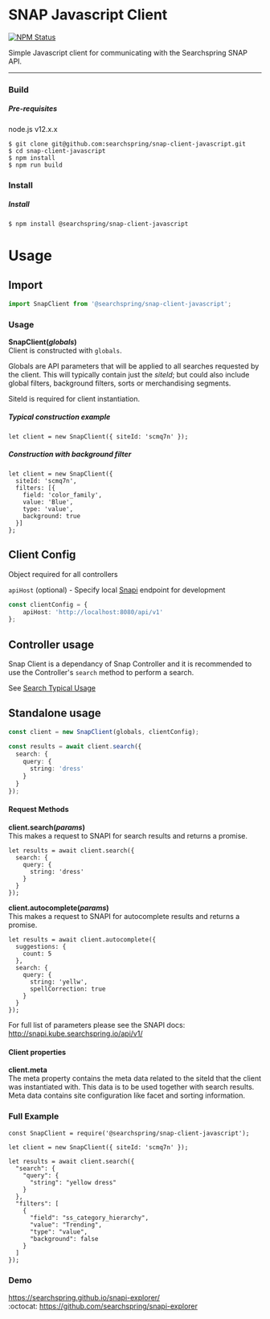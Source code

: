 # SNAP Javascript Client

<a href="https://www.npmjs.com/package/@searchspring/snap-client-javascript"><img alt="NPM Status" src="https://img.shields.io/npm/v/@searchspring/snap-client-javascript.svg?style=flat"></a>

Simple Javascript client for communicating with the Searchspring SNAP API.

---


### Build

##### Pre-requisites

node.js v12.x.x

```shellsession
$ git clone git@github.com:searchspring/snap-client-javascript.git
$ cd snap-client-javascript
$ npm install
$ npm run build
```

### Install

##### Install
```shellsession
$ npm install @searchspring/snap-client-javascript
```

# Usage
## Import
```typescript
import SnapClient from '@searchspring/snap-client-javascript';
```

### Usage
**SnapClient(*globals*)**  
Client is constructed with `globals`.  

Globals are API parameters that will be applied to all searches requested by the client. This will typically contain just the *siteId*; but could also include global filters, background filters, sorts or merchandising segments.

SiteId is required for client instantiation.

##### Typical construction example
```javascipt
let client = new SnapClient({ siteId: 'scmq7n' });
```

##### Construction with background filter
```javascipt
let client = new SnapClient({
  siteId: 'scmq7n',
  filters: [{
    field: 'color_family',
    value: 'Blue',
    type: 'value',
    background: true
  }]
};
```

## Client Config
Object required for all controllers

`apiHost` (optional) - Specify local [Snapi](https://link.to.snapi) endpoint for development
<!-- TODO: snapi link -->

```typescript
const clientConfig = {
	apiHost: 'http://localhost:8080/api/v1'
};
```

## Controller usage
Snap Client is a dependancy of Snap Controller and it is recommended to use the Controller's `search` method to perform a search. 

See [Search Typical Usage](../../README.md#SearchTypicalUsage)


## Standalone usage
```typescript
const client = new SnapClient(globals, clientConfig);

const results = await client.search({
  search: {
    query: {
      string: 'dress'
    }
  }
});
```

#### Request Methods
**client.search(*params*)**  
This makes a request to SNAPI for search results and returns a promise.  

```javascipt
let results = await client.search({
  search: {
    query: {
      string: 'dress'
    }
  }
});
```

**client.autocomplete(*params*)**  
This makes a request to SNAPI for autocomplete results and returns a promise.  

```javascipt
let results = await client.autocomplete({
  suggestions: {
    count: 5
  },
  search: {
    query: {
      string: 'yellw',
      spellCorrection: true
    }
  }
});
```

For full list of parameters please see the SNAPI docs:  
http://snapi.kube.searchspring.io/api/v1/

#### Client properties
**client.meta**  
The meta property contains the meta data related to the siteId that the client was instantiated with. This data is to be used together with search results. Meta data contains site configuration like facet and sorting information.

### Full Example

```javascipt
const SnapClient = require('@searchspring/snap-client-javascript');

let client = new SnapClient({ siteId: 'scmq7n' });

let results = await client.search({
  "search": {
    "query": {
      "string": "yellow dress"
    }
  },
  "filters": [
    {
      "field": "ss_category_hierarchy",
      "value": "Trending",
      "type": "value",
      "background": false
    }
  ]
});
```

### Demo

https://searchspring.github.io/snapi-explorer/ \
:octocat: https://github.com/searchspring/snapi-explorer